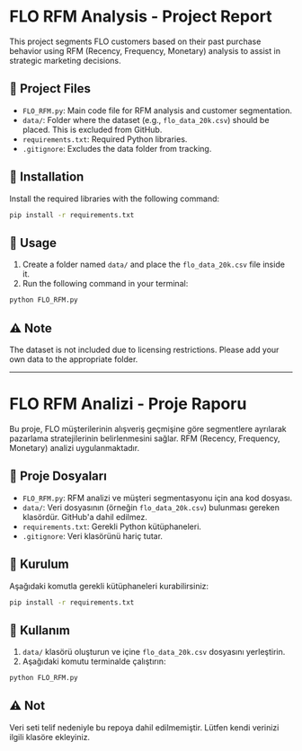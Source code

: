 # FLO RFM Analysis - Project Report

This project segments FLO customers based on their past purchase behavior using RFM (Recency, Frequency, Monetary) analysis to assist in strategic marketing decisions.

## 📁 Project Files
- `FLO_RFM.py`: Main code file for RFM analysis and customer segmentation.
- `data/`: Folder where the dataset (e.g., `flo_data_20k.csv`) should be placed. This is excluded from GitHub.
- `requirements.txt`: Required Python libraries.
- `.gitignore`: Excludes the data folder from tracking.

## 🧰 Installation
Install the required libraries with the following command:

```bash
pip install -r requirements.txt
```

## 🚀 Usage
1. Create a folder named `data/` and place the `flo_data_20k.csv` file inside it.
2. Run the following command in your terminal:

```bash
python FLO_RFM.py
```

## ⚠️ Note
The dataset is not included due to licensing restrictions. Please add your own data to the appropriate folder.

----------------------------------

# FLO RFM Analizi - Proje Raporu

Bu proje, FLO müşterilerinin alışveriş geçmişine göre segmentlere ayrılarak pazarlama stratejilerinin belirlenmesini sağlar. RFM (Recency, Frequency, Monetary) analizi uygulanmaktadır.

## 📁 Proje Dosyaları
- `FLO_RFM.py`: RFM analizi ve müşteri segmentasyonu için ana kod dosyası.
- `data/`: Veri dosyasının (örneğin `flo_data_20k.csv`) bulunması gereken klasördür. GitHub'a dahil edilmez.
- `requirements.txt`: Gerekli Python kütüphaneleri.
- `.gitignore`: Veri klasörünü hariç tutar.

## 🧰 Kurulum
Aşağıdaki komutla gerekli kütüphaneleri kurabilirsiniz:

```bash
pip install -r requirements.txt
```

## 🚀 Kullanım
1. `data/` klasörü oluşturun ve içine `flo_data_20k.csv` dosyasını yerleştirin.
2. Aşağıdaki komutu terminalde çalıştırın:

```bash
python FLO_RFM.py
```

## ⚠️ Not
Veri seti telif nedeniyle bu repoya dahil edilmemiştir. Lütfen kendi verinizi ilgili klasöre ekleyiniz.
